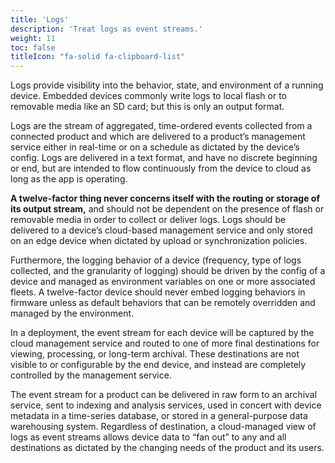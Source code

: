 ```yaml
---
title: 'Logs'
description: 'Treat logs as event streams.'
weight: 11
toc: false
titleIcon: "fa-solid fa-clipboard-list"
---
```


Logs provide visibility into the behavior, state, and environment of a running device. Embedded devices commonly write logs to local flash or to removable media like an SD card; but this is only an output format.

Logs are the stream of aggregated, time-ordered events collected from a connected product and which are delivered to a product’s management service either in real-time or on a schedule as dictated by the device’s config. Logs are delivered in a text format, and have no discrete beginning or end, but are intended to flow continuously from the device to cloud as long as the app is operating.

**A twelve-factor thing never concerns itself with the routing or storage of its output stream,** and should not be dependent on the presence of flash or removable media in order to collect or deliver logs. Logs should be delivered to a device’s cloud-based management service and only stored on an edge device when dictated by upload or synchronization policies.

Furthermore, the logging behavior of a device (frequency, type of logs collected, and the granularity of logging) should be driven by the config of a device and managed as environment variables on one or more associated fleets. A twelve-factor device should never embed logging behaviors in firmware unless as default behaviors that can be remotely overridden and managed by the environment.

In a deployment, the event stream for each device will be captured by the cloud management service and routed to one of more final destinations for viewing, processing, or long-term archival. These destinations are not visible to or configurable by the end device, and instead are completely controlled by the management service.

The event stream for a product can be delivered in raw form to an archival service, sent to indexing and analysis services, used in concert with device metadata in a time-series database, or stored in a general-purpose data warehousing system. Regardless of destination, a cloud-managed view of logs as event streams allows device data to “fan out” to any and all destinations as dictated by the changing needs of the product and its users.
